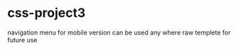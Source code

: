 # css-project3
navigation menu for mobile version
can be used any where 
raw templete for future use 

